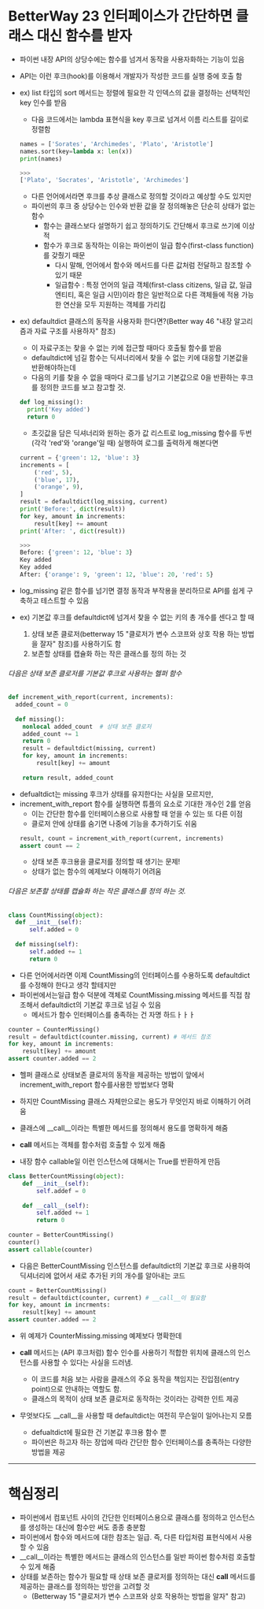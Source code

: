 BetterWay 23 인터페이스가 간단하면 클래스 대신 함수를 받자
=

* 파이썬 내장 API의 상당수에는 함수를 넘겨서 동작을 사용자화하는 기능이 있음
* API는 이런 후크(hook)를 이용해서 개발자가 작성한 코드를 실행 중에 호출 함
* ex) list 타입의 sort 메서드는 정렬에 필요한 각 인덱스의 값을 결정하는 선택적인 key 인수를 받음
  * 다음 코드에서는 lambda 표현식을 key 후크로 넘겨서 이름 리스트를 길이로 정렬함

  ```python
  names = ['Sorates', 'Archimedes', 'Plato', 'Aristotle']
  names.sort(key=lambda x: len(x))
  print(names)

  >>>
  ['Plato', 'Socrates', 'Aristotle', 'Archimedes']
  ```
  * 다른 언어에서라면 후크를 추상 클래스로 정의할 것이라고 예상할 수도 있지만
  * 파이썬의 후크 중 상당수는 인수와 반환 값을 잘 정의해놓은 단순히 상태가 없는 함수
    * 함수는 클래스보다 설명하기 쉽고 정의하기도 간단해서 후크로 쓰기에 이상적
    * 함수가 후크로 동작하는 이유는 파이썬이 일급 함수(first-class function)를 갖췄기 때문
      * 다시 말해, 언어에서 함수와 메서드를 다른 값처럼 전달하고 참조할 수 있기 때문
      * 일급함수 : 특정 언어의 일급 객체(first-class citizens, 일급 값, 일급 엔티티, 혹은 일급 시민)이라 함은 일반적으로 다른 객체들에 적용 가능한 연산을 모두 지원하는 객체를 가리킴

* ex) defaultdict 클래스의 동작을 사용자화 한다면?(Better way 46 "내장 알고리즘과 자료 구조를 사용하자" 참조)
  * 이 자료구조는 찾을 수 없는 키에 접근할 때마다 호출될 함수를 받음
  * defaultdict에 넘길 함수는 딕셔너리에서 찾을 수 없는 키에 대응할 기본값을 반환해야하는데
  * 다음의 키를 찾을 수 없을 때마다 로그를 남기고 기본값으로 0을 반환하는 후크를 정의한 코드를 보고 참고할 것.
 
  ```python
  def log_missing():
    print('Key added')
    return 0
  ```
  * 초깃값을 담은 딕셔너리와 원하는 증가 값 리스트로 log_missing 함수를 두번(각각 'red'와 'orange'일 때) 실행하여 로그를 출력하게 해본다면
  ```python
  current = {'green': 12, 'blue': 3}
  increments = [
      ('red', 5),
      ('blue', 17),
      ('orange', 9),
  ]
  result = defaultdict(log_missing, current)
  print('Before:', dict(result))
  for key, amount in increments:
      result[key] += amount
  print('After: ', dict(result))

  >>>
  Before: {'green': 12, 'blue': 3}
  Key added
  Key added
  After: {'orange': 9, 'green': 12, 'blue': 20, 'red': 5}
  ```

* log_missing 같은 함수를 넘기면 결정 동작과 부작용을 분리하므로 API를 쉽게 구축하고 테스트할 수 있음
* ex) 기본값 후크를 defaultdict에 넘겨서 찾을 수 없는 키의 총 개수를 센다고 할 때
  1. 상태 보존 클로저(betterway 15 "클로저가 변수 스코프와 상호 작용 하는 방법을 잘자" 참조)를 사용하기도 함
  2. 보존할 상태를 캡슐화 하는 작은 클래스를 정의 하는 것
 
###### 다음은 상태 보존 클로저를 기본값 후크로 사용하는 헬퍼 함수
```python
def increment_with_report(current, increments):
  added_count = 0
  
  def missing():
    nonlocal added_count  # 상태 보존 클로저
    added_count += 1
    return 0
    result = defaultdict(missing, current)
    for key, amount in increments:
        result[key] += amount
        
    return result, added_count
```
* defualtdict는 missing 후크가 상태를 유지한다는 사실을 모르지만,
* increment_with_report 함수를 실행하면 튜플의 요소로 기대한 개수인 2를 얻음
  * 이는 간단한 함수를 인터페이스용으로 사용할 때 얻을 수 있는 또 다른 이점
  * 클로저 안에 상태를 숨기면 나중에 기능을 추가하기도 쉬움
  ```python 
  result, count = increment_with_report(current, increments)
  assert count == 2
  ```
   * 상태 보존 후크용을 클로저를 정의할 때 생기는 문제!
    * 상태가 없는 함수의 예제보다 이해하기 어려움

###### 다음은 보존할 상태를 캡슐화 하는 작은 클래스를 정의 하는 것.  
```python
class CountMissing(object):
  def __init__(self):
      self.added = 0
      
  def missing(self):
      self.added += 1
      return 0
```
  * 다른 언어에서라면 이제 CountMissing의 인터페이스를 수용하도록 defaultdict를 수정해야 한다고 생각 할테지만
  * 파이썬에서는일급 함수 덕분에 객체로 CountMissing.missing 메서드를 직접 참조해서 defaultdict의 기본값 후크로 넘길 수 있음
    * 메서드가 함수 인터페이스를 충족하는 건 자명 하드ㅏㅏㅏ
  ```python
  counter = CounterMissing()
  result = defaultdict(counter.missing, current) # 메서드 참조
  for key, amount in increments:
      result[key] += amount
  assert counter.added == 2
  ```
  * 헬퍼 클래스로 상태보존 클로저의 동작을 제공하는 방법이 앞에서 increment_with_report 함수를사용한 방법보다 명확
  * 하지만 CountMissing 클래스 자체만으로는 용도가 무엇인지 바로 이해하기 어려움


* 클래스에 __call__이라는 특별한 메서드를 정의해서 용도를 명확하게 해줌
* __call__ 메서드는 객체를 함수처럼 호출할 수 있게 해줌
* 내장 함수 callable일 이런 인스턴스에 대해서는 True를 반환하게 만듬
```python
class BetterCountMissing(object):
    def __init__(self):
        self.addef = 0
    
    def __call__(self):
        self.added += 1
        return 0
        
counter = BetterCountMissing()
counter()
assert callable(counter)
```
* 다음은 BetterCountMissing 인스턴스를 defaultdict의 기본값 후크로 사용하여 딕셔너리에 없어서 새로 추가된 키의 개수를 알아내는 코드
```python
count = BetterCountMissing()
result = defaultdict(counter, current) # __call__이 필요함
for key, amount in incrments:
    result[key] += amount
assert counter.added == 2
```

* 위 예제가 CounterMissing.missing 예제보다 명확한데
* __call__ 메서드는 (API 후크처럼) 함수 인수를 사용하기 적합한 위치에 클래스의 인스턴스를 사용할 수 있다는 사실을 드러냄.
  * 이 코드를 처음 보는 사람을 클래스의 주요 동작을 책임지는 진입점(entry point)으로 안내하는 역할도 함.
  * 클래스의 목적이 상태 보존 클로저로 동작하는 것이라는 강력한 인트 제공
 
* 무엇보다도 __call__을 사용할 때 defaultdict는 여전히 무슨일이 일어나는지 모름
  * defualtdict에 필요한 건 기본값 후크용 함수 뿐
  * 파이썬은 하고자 하는 장업에 따라 간단한 함수 인터페이스를 충족하는 다양한 방법을 제공
 
 
***
# 핵심정리
* 파이썬에서 컴포넌트 사이의 간단한 인터페이스용으로 클래스를 정의하고 인스턴스를 생성하는 대신에 함수만 써도 종종 충분함
* 파이썬에서 함수와 메서드에 대한 참조는 일급. 즉, 다른 타입처럼 표현식에서 사용할 수 있음
* __call__이라는 특별한 메서드는 클래스의 인스턴스를 일반 파이썬 함수처럼 호출할 수 있게 해줌
* 상태를 보존하는 함수가 필요할 때 상태 보존 클로저를 정의하는 대신 __call__ 메서드를 제공하는 클래스를 정의하는 방안을 고려할 것
  * (Betterway 15 "클로저가 변수 스코프와 상호 작용하는 방법을 알자" 참고)
